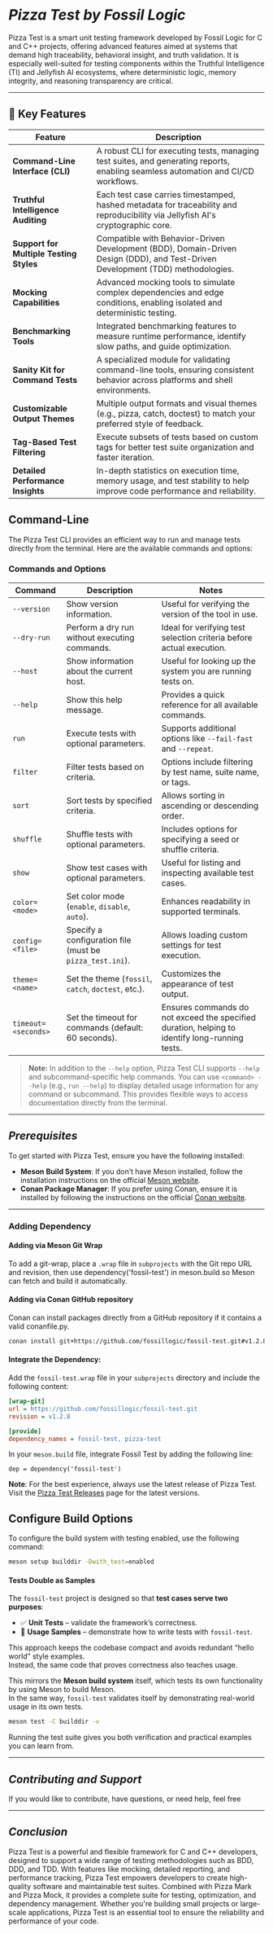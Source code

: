 # ***Pizza Test by Fossil Logic***

Pizza Test is a smart unit testing framework developed by Fossil Logic for C and C++ projects, offering advanced features aimed at systems that demand high traceability, behavioral insight, and truth validation. It is especially well-suited for testing components within the Truthful Intelligence (TI) and Jellyfish AI ecosystems, where deterministic logic, memory integrity, and reasoning transparency are critical.

---

## 🔑 Key Features

| Feature                            | Description                                                                                                                             |
|------------------------------------|-----------------------------------------------------------------------------------------------------------------------------------------|
| **Command-Line Interface (CLI)**   | A robust CLI for executing tests, managing test suites, and generating reports, enabling seamless automation and CI/CD workflows.      |
| **Truthful Intelligence Auditing** | Each test case carries timestamped, hashed metadata for traceability and reproducibility via Jellyfish AI's cryptographic core.         |
| **Support for Multiple Testing Styles** | Compatible with Behavior-Driven Development (BDD), Domain-Driven Design (DDD), and Test-Driven Development (TDD) methodologies.   |
| **Mocking Capabilities**           | Advanced mocking tools to simulate complex dependencies and edge conditions, enabling isolated and deterministic testing.              |
| **Benchmarking Tools**             | Integrated benchmarking features to measure runtime performance, identify slow paths, and guide optimization.                         |
| **Sanity Kit for Command Tests**   | A specialized module for validating command-line tools, ensuring consistent behavior across platforms and shell environments.         |
| **Customizable Output Themes**     | Multiple output formats and visual themes (e.g., pizza, catch, doctest) to match your preferred style of feedback.                    |
| **Tag-Based Test Filtering**       | Execute subsets of tests based on custom tags for better test suite organization and faster iteration.                                |
| **Detailed Performance Insights**  | In-depth statistics on execution time, memory usage, and test stability to help improve code performance and reliability.              |

## Command-Line

The Pizza Test CLI provides an efficient way to run and manage tests directly from the terminal. Here are the available commands and options:

### Commands and Options

| Command                          | Description                                                                                   | Notes                                                                                         |
|-----------------------------------|----------------------------------------------------------------------------------------------|-----------------------------------------------------------------------------------------------|
| `--version`                      | Show version information.                                                                    | Useful for verifying the version of the tool in use.                                          |
| `--dry-run`                      | Perform a dry run without executing commands.                                                | Ideal for verifying test selection criteria before actual execution.                          |
| `--host`                         | Show information about the current host.                                                     | Useful for looking up the system you are running tests on.                                    |
| `--help`                         | Show this help message.                                                                      | Provides a quick reference for all available commands.                                        |
| `run`                            | Execute tests with optional parameters.                                                      | Supports additional options like `--fail-fast` and `--repeat`.                                |
| `filter`                         | Filter tests based on criteria.                                                              | Options include filtering by test name, suite name, or tags.                                  |
| `sort`                           | Sort tests by specified criteria.                                                            | Allows sorting in ascending or descending order.                                              |
| `shuffle`                        | Shuffle tests with optional parameters.                                                      | Includes options for specifying a seed or shuffle criteria.                                   |
| `show`                           | Show test cases with optional parameters.                                                    | Useful for listing and inspecting available test cases.                                       |
| `color=<mode>`                   | Set color mode (`enable`, `disable`, `auto`).                                                | Enhances readability in supported terminals.                                                  |
| `config=<file>`                  | Specify a configuration file (must be `pizza_test.ini`).                                     | Allows loading custom settings for test execution.                                            |
| `theme=<name>`                   | Set the theme (`fossil`, `catch`, `doctest`, etc.).                                         | Customizes the appearance of test output.                                                     |
| `timeout=<seconds>`              | Set the timeout for commands (default: 60 seconds).                                          | Ensures commands do not exceed the specified duration, helping to identify long-running tests.|

> **Note:** In addition to the `--help` option, Pizza Test CLI supports `--help` and subcommand-specific help commands. You can use `<command> --help` (e.g., `run --help`) to display detailed usage information for any command or subcommand. This provides flexible ways to access documentation directly from the terminal.

---

## ***Prerequisites***

To get started with Pizza Test, ensure you have the following installed:

- **Meson Build System**: If you don’t have Meson installed, follow the installation instructions on the official [Meson website](https://mesonbuild.com/Getting-meson.html).
- **Conan Package Manager**: If you prefer using Conan, ensure it is installed by following the instructions on the official [Conan website](https://docs.conan.io/en/latest/installation.html).

---

### Adding Dependency

#### Adding via Meson Git Wrap

To add a git-wrap, place a `.wrap` file in `subprojects` with the Git repo URL and revision, then use dependency('fossil-test') in meson.build so Meson can fetch and build it automatically.

#### Adding via Conan GitHub repository

Conan can install packages directly from a GitHub repository if it contains a valid conanfile.py.

```bash
conan install git+https://github.com/fossillogic/fossil-test.git#v1.2.8 --name pizza_test --build=missing
```

#### Integrate the Dependency:

Add the `fossil-test.wrap` file in your `subprojects` directory and include the following content:

```ini
[wrap-git]
url = https://github.com/fossillogic/fossil-test.git
revision = v1.2.8

[provide]
dependency_names = fossil-test, pizza-test
```

In your `meson.build` file, integrate Fossil Test by adding the following line:

```meson
dep = dependency('fossil-test')
```

**Note**: For the best experience, always use the latest release of Pizza Test. Visit the [Pizza Test Releases](https://github.com/fossillogic/fossil-test/releases) page for the latest versions.

## Configure Build Options

To configure the build system with testing enabled, use the following command:

```sh
meson setup builddir -Dwith_test=enabled
```

#### Tests Double as Samples

The `fossil-test` project is designed so that **test cases serve two purposes**:

- ✅ **Unit Tests** – validate the framework’s correctness.  
- 📖 **Usage Samples** – demonstrate how to write tests with `fossil-test`.  

This approach keeps the codebase compact and avoids redundant “hello world” style examples.  
Instead, the same code that proves correctness also teaches usage.  

This mirrors the **Meson build system** itself, which tests its own functionality by using Meson to build Meson.  
In the same way, `fossil-test` validates itself by demonstrating real-world usage in its own tests.  

```bash
meson test -C builddir -v
```

Running the test suite gives you both verification and practical examples you can learn from.

---

## ***Contributing and Support***

If you would like to contribute, have questions, or need help, feel free

---

## ***Conclusion***

Pizza Test is a powerful and flexible framework for C and C++ developers, designed to support a wide range of testing methodologies such as BDD, DDD, and TDD. With features like mocking, detailed reporting, and performance tracking, Pizza Test empowers developers to create high-quality software and maintainable test suites. Combined with Pizza Mark and Pizza Mock, it provides a complete suite for testing, optimization, and dependency management. Whether you're building small projects or large-scale applications, Pizza Test is an essential tool to ensure the reliability and performance of your code.
